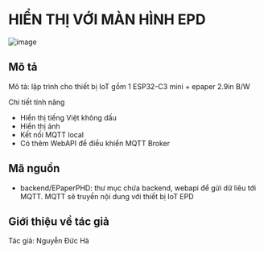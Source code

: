 # HIỂN THỊ VỚI MÀN HÌNH EPD

![image](https://github.com/hadimsctn/EPaperPHD/assets/8079397/285e59c0-6be9-4094-a58a-f90027b28c03)

## Mô tả
Mô tả: lập trình cho thiết bị IoT gồm 1 ESP32-C3 mini + epaper 2.9in B/W

Chi tiết tính năng
   - Hiển thị tiếng Việt không dấu
   - Hiển thị ảnh
   - Kết nối MQTT local
   - Có thêm WebAPI để điều khiển MQTT Broker

## Mã nguồn

- backend/EPaperPHD: thư mục chứa backend, webapi để gửi dữ liêu tới MQTT. MQTT sẽ truyền nội dung với thiết bị IoT EPD


## Giới thiệu về tác giả
Tác giả: Nguyễn Đức Hà
